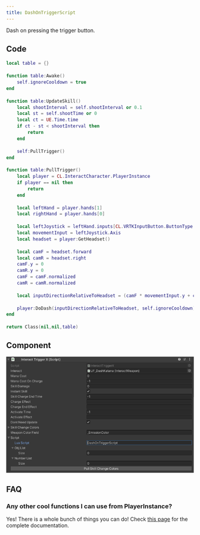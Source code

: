```yaml
---
title: DashOnTriggerScript
---
```


Dash on pressing the trigger button.

## Code

```lua
local table = {}

function table:Awake()
    self.ignoreCooldown = true
end

function table:UpdateSkill()
    local shootInterval = self.shootInterval or 0.1
    local st = self.shootTime or 0
    local ct = UE.Time.time
    if ct - st < shootInterval then
        return
    end

    self:PullTrigger()
end

function table:PullTrigger()
    local player = CL.InteractCharacter.PlayerInstance
    if player == nil then
        return
    end

    local leftHand = player.hands[1]
    local rightHand = player.hands[0]

    local leftJoystick = leftHand.inputs[CL.VRTKInputButton.ButtonType.Touchpad]
    local movementInput = leftJoystick.Axis
    local headset = player:GetHeadset()

    local camF = headset.forward
    local camR = headset.right
    camF.y = 0
    camR.y = 0
    camF = camF.normalized
    camR = camR.normalized

    local inputDirectionRelativeToHeadset = (camF * movementInput.y + camR * movementInput.x)

    player:DoDash(inputDirectionRelativeToHeadset, self.ignoreCooldown)
end

return Class(nil,nil,table)
```

## Component

![Component](/img/script-dash-on-trigger.png)

## FAQ

### Any other cool functions I can use from PlayerInstance?

Yes! There is a whole bunch of things you can do! Check [this page](http://jjyy.guru/BTModToolkit/class_cross_link_1_1_interact_character.html) for the complete documentation.
